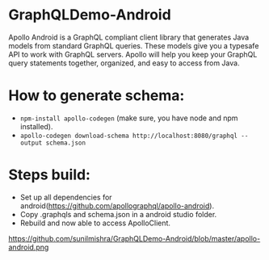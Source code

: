 # GraphQLDemo-Android
Apollo Android is a GraphQL compliant client library that generates Java models from standard GraphQL queries. These models give you a typesafe API to work with GraphQL servers. Apollo will help you keep your GraphQL query statements together, organized, and easy to access from Java.

# How to generate schema:
-  ```npm-install apollo-codegen``` (make sure, you have node and npm installed).
- ```apollo-codegen download-schema http://localhost:8080/graphql --output schema.json```

# Steps build:
- Set up all dependencies for android(https://github.com/apollographql/apollo-android).
- Copy .graphqls and schema.json in a android studio folder.
- Rebuild and now able to access ApolloClient.

https://github.com/sunilmishra/GraphQLDemo-Android/blob/master/apollo-android.png
